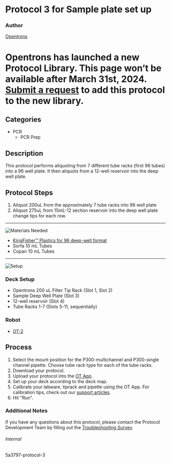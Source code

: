 # Protocol 3 for Sample plate set up

### Author
[Opentrons](https://opentrons.com/)


# Opentrons has launched a new Protocol Library. This page won’t be available after March 31st, 2024. [Submit a request](https://docs.google.com/forms/d/e/1FAIpQLSdYYp9QCKow4nn0KlCVsMS3HX0eJ0N9O7-erajKvcpT0lWbSg/viewform) to add this protocol to the new library.

## Categories
* PCR
	* PCR Prep

## Description
This protocol performs aliquoting from 7 different tube racks (first 96 tubes) into a 96 well plate. It then aliquots from a 12-well reservoir into the deep well plate.

## Protocol Steps

1. Aliquot 200uL from the approximately 7 tube racks into 96 well plate
2. Aliquot 275uL from 15mL-12 section reservoir into the deep well plate change tips for each row.


---
![Materials Needed](https://s3.amazonaws.com/opentrons-protocol-library-website/custom-README-images/001-General+Headings/materials.png)

* [KingFisher™ Plastics for 96 deep-well format](https://www.thermofisher.com/order/catalog/product/95040450#/95040450)
* Sorfa 10 mL Tubes
* Copan 10 mL Tubes

---
![Setup](https://s3.amazonaws.com/opentrons-protocol-library-website/custom-README-images/001-General+Headings/Setup.png)

### Deck Setup
* Opentrons 200 uL Filter Tip Rack (Slot 1, Slot 2)
* Sample Deep Well Plate (Slot 3)
* 12-well reservoir (Slot 4)
* Tube Racks 1-7 (Slots 5-11, sequentially)

### Robot
* [OT-2](https://opentrons.com/ot-2)

## Process
1. Select the mount position for the P300-multichannel and P300-single channel pipette. Choose tube rack type for each of the tube racks.
2. Download your protocol.
3. Upload your protocol into the [OT App](https://opentrons.com/ot-app).
4. Set up your deck according to the deck map.
5. Calibrate your labware, tiprack and pipette using the OT App. For calibration tips, check out our [support articles](https://support.opentrons.com/en/collections/1559720-guide-for-getting-started-with-the-ot-2).
6. Hit "Run".

### Additional Notes
If you have any questions about this protocol, please contact the Protocol Development Team by filling out the [Troubleshooting Survey](https://protocol-troubleshooting.paperform.co/).

###### Internal
5a3797-protocol-3